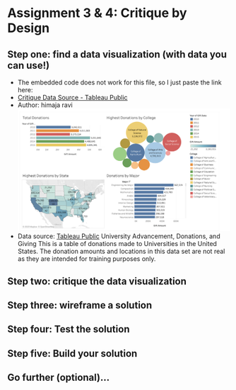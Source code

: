 # Assignment 3 & 4: Critique by Design

## Step one: find a data visualization (with data you can use!)

- The embedded code does not work for this file, so I just paste the link here:
- [Critique Data Source - Tableau Public](https://public.tableau.com/views/UniversityAdvancementDonationsandGiving/Dashboard1?:display_count=y&:origin=viz_share_link)
- Author: himaja ravi
![image](https://github.com/hyh1997112/94870portfolio/blob/master/images/OriginalVis.png)
- Data source: [Tableau Public](https://public.tableau.com/en-gb/s/resources) University Advancement, Donations, and Giving
This is a table of donations made to Universities in the United States. The donation amounts and locations in this data set are not real as they are intended for training purposes only.

## Step two: critique the data visualization


## Step three: wireframe a solution

## Step four: Test the solution

## Step five: Build your solution

## Go further (optional)...
